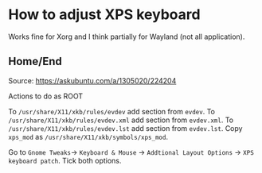 # How to adjust XPS keyboard

Works fine for Xorg and I think partially for Wayland (not all application).

## Home/End

Source: https://askubuntu.com/a/1305020/224204

Actions to do as ROOT

To `/usr/share/X11/xkb/rules/evdev` add section from `evdev`.
To `/usr/share/X11/xkb/rules/evdev.xml` add section from `evdev.xml`.
To `/usr/share/X11/xkb/rules/evdev.lst` add section from `evdev.lst`.
Copy `xps_mod` as `/usr/share/X11/xkb/symbols/xps_mod`.

Go to `Gnome Tweaks`-> `Keyboard & Mouse` -> `Addtional Layout Options` -> `XPS keyboard patch`. Tick both options.
